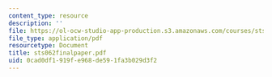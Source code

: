 ```yaml
---
content_type: resource
description: ''
file: https://ol-ocw-studio-app-production.s3.amazonaws.com/courses/sts-062j-drugs-politics-and-culture-spring-2006/0cad0df1919fe968de591fa3b029d3f2_sts062finalpaper.pdf
file_type: application/pdf
resourcetype: Document
title: sts062finalpaper.pdf
uid: 0cad0df1-919f-e968-de59-1fa3b029d3f2
---
```

